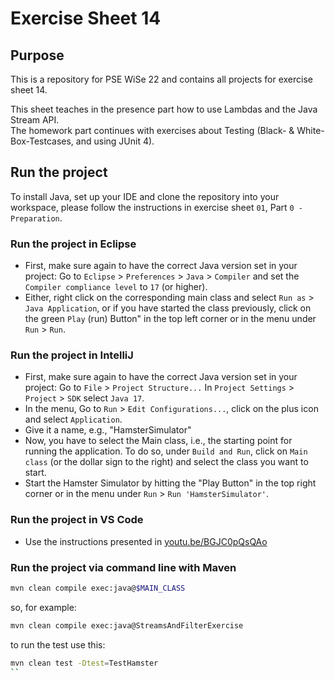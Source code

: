 # Exercise Sheet 14

 

## Purpose

 

This is a repository for PSE WiSe 22 and contains all projects for exercise sheet 14.

 

This sheet teaches in the presence part how to use Lambdas and the Java Stream API.  
The homework part continues with exercises about Testing (Black- & White-Box-Testcases, and using JUnit 4).

 

## Run the project
To install Java, set up your IDE and clone the repository into your workspace, please follow the instructions in exercise sheet `01`, Part `0 - Preparation`.

 

### Run the project in Eclipse
- First, make sure again to have the correct Java version set in your project: Go to `Eclipse` > `Preferences` > `Java` > `Compiler` and set the `Compiler compliance level` to `17` (or higher).
- Either, right click on the corresponding main class and select `Run as` > `Java Application`, or if you have started the class previously, click on the green `Play` (run) Button" in the top left corner or in the menu under `Run` > `Run`.

 

### Run the project in IntelliJ
- First, make sure again to have the correct Java version set in your project: Go to `File` > `Project Structure...` In `Project Settings` > `Project` > `SDK` select `Java 17`.
- In the menu, Go to `Run` > `Edit Configurations...`, click on the plus icon and select `Application`.
- Give it a name, e.g., "HamsterSimulator"
- Now, you have to select the Main class, i.e., the starting point for running the application. To do so, under `Build and Run`, click on `Main class` (or the dollar sign to the right) and select the class you want to start.
- Start the Hamster Simulator by hitting the "Play Button" in the top right corner or in the menu under `Run` > `Run 'HamsterSimulator'`.

 

### Run the project in VS Code
- Use the instructions presented in [youtu.be/BGJC0pQsQAo](https://youtu.be/BGJC0pQsQAo)

### Run the project via command line with Maven

```sh
mvn clean compile exec:java@$MAIN_CLASS
```
so, for example:

```sh
mvn clean compile exec:java@StreamsAndFilterExercise
```
to run the test use this:

```sh
mvn clean test -Dtest=TestHamster
``
